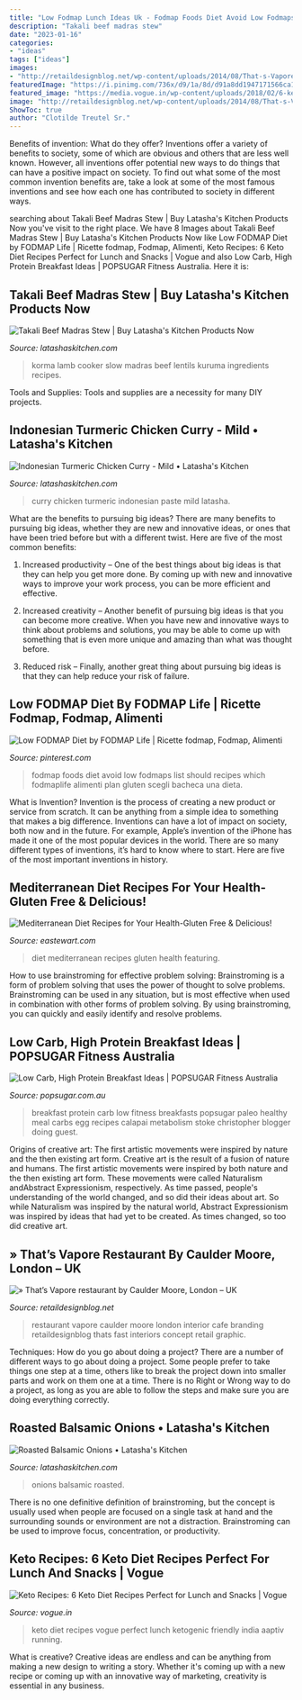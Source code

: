 ```yaml
---
title: "Low Fodmap Lunch Ideas Uk - Fodmap Foods Diet Avoid Low Fodmaps List Should Recipes Which Fodmaplife Alimenti Plan Gluten Scegli Bacheca Una Dieta"
description: "Takali beef madras stew"
date: "2023-01-16"
categories:
- "ideas"
tags: ["ideas"]
images:
- "http://retaildesignblog.net/wp-content/uploads/2014/08/That-s-Vapore-restaurant-by-Caulder-Moore-London-UK-01-.jpg"
featuredImage: "https://i.pinimg.com/736x/d9/1a/8d/d91a8dd1947171566ca1b50679313140.jpg"
featured_image: "https://media.vogue.in/wp-content/uploads/2018/02/6-keto-diet-friendly-recipes-that-are-perfect-for-when-youre-on-the-go-Vogue-India.jpg"
image: "http://retaildesignblog.net/wp-content/uploads/2014/08/That-s-Vapore-restaurant-by-Caulder-Moore-London-UK-01-.jpg"
ShowToc: true
author: "Clotilde Treutel Sr."
---
```



Benefits of invention: What do they offer?
Inventions offer a variety of benefits to society, some of which are obvious and others that are less well known. However, all inventions offer potential new ways to do things that can have a positive impact on society. To find out what some of the most common invention benefits are, take a look at some of the most famous inventions and see how each one has contributed to society in different ways.

	

		
searching about Takali Beef Madras Stew | Buy Latasha&#039;s Kitchen Products Now you've visit to the right place. We have 8 Images about Takali Beef Madras Stew | Buy Latasha&#039;s Kitchen Products Now like Low FODMAP Diet by FODMAP Life | Ricette fodmap, Fodmap, Alimenti, Keto Recipes: 6 Keto Diet Recipes Perfect for Lunch and Snacks | Vogue and also Low Carb, High Protein Breakfast Ideas | POPSUGAR Fitness Australia. Here it is:
		
    
## Takali Beef Madras Stew | Buy Latasha&#039;s Kitchen Products Now

<img loading=lazy src="https://latashaskitchen.com/wp-content/uploads/2019/05/img-7574-1129.jpg" onerror="this.onerror=null;this.src='https://tse2.mm.bing.net/th?id=OIP.-kyanP8clBHD7qR1Odx_LAHaE8&amp;pid=15.1';" alt="Takali Beef Madras Stew | Buy Latasha&#039;s Kitchen Products Now">

_Source: latashaskitchen.com_

>korma lamb cooker slow madras beef lentils kuruma ingredients recipes. 

	

Tools and Supplies:
Tools and supplies are a necessity for many DIY projects.

    
## Indonesian Turmeric Chicken Curry - Mild • Latasha&#039;s Kitchen

<img loading=lazy src="https://latashaskitchen.com/wp-content/uploads/2016/04/shutterstock_259222604_Turmeric-Chicken-Curry_500k.jpg" onerror="this.onerror=null;this.src='https://tse1.mm.bing.net/th?id=OIP.4xkrE-Bl11hApIxpTIyRfgHaE8&amp;pid=15.1';" alt="Indonesian Turmeric Chicken Curry - Mild • Latasha&#039;s Kitchen">

_Source: latashaskitchen.com_

>curry chicken turmeric indonesian paste mild latasha. 

	

What are the benefits to pursuing big ideas?
There are many benefits to pursuing big ideas, whether they are new and innovative ideas, or ones that have been tried before but with a different twist. Here are five of the most common benefits:
1. Increased productivity – One of the best things about big ideas is that they can help you get more done. By coming up with new and innovative ways to improve your work process, you can be more efficient and effective.

2. Increased creativity – Another benefit of pursuing big ideas is that you can become more creative. When you have new and innovative ways to think about problems and solutions, you may be able to come up with something that is even more unique and amazing than what was thought before.

3. Reduced risk – Finally, another great thing about pursuing big ideas is that they can help reduce your risk of failure.

    
## Low FODMAP Diet By FODMAP Life | Ricette Fodmap, Fodmap, Alimenti

<img loading=lazy src="https://i.pinimg.com/736x/d9/1a/8d/d91a8dd1947171566ca1b50679313140.jpg" onerror="this.onerror=null;this.src='https://tse1.mm.bing.net/th?id=OIP.vQ2-XBFt9xv7NrAoHLYMfAHaLG&amp;pid=15.1';" alt="Low FODMAP Diet by FODMAP Life | Ricette fodmap, Fodmap, Alimenti">

_Source: pinterest.com_

>fodmap foods diet avoid low fodmaps list should recipes which fodmaplife alimenti plan gluten scegli bacheca una dieta. 

	

What is Invention?
Invention is the process of creating a new product or service from scratch. It can be anything from a simple idea to something that makes a big difference. Inventions can have a lot of impact on society, both now and in the future. For example, Apple’s invention of the iPhone has made it one of the most popular devices in the world. There are so many different types of inventions, it’s hard to know where to start. Here are five of the most important inventions in history.

    
## Mediterranean Diet Recipes For Your Health-Gluten Free &amp; Delicious!

<img loading=lazy src="https://www.eastewart.com/wp-content/uploads/2018/05/Gluten-Free-Mediterranean-Diet-Recipes-1.jpg" onerror="this.onerror=null;this.src='https://tse3.mm.bing.net/th?id=OIP.cTHyCjRIVzyJ7p_IkccvhgHaNS&amp;pid=15.1';" alt="Mediterranean Diet Recipes for Your Health-Gluten Free &amp; Delicious!">

_Source: eastewart.com_

>diet mediterranean recipes gluten health featuring. 

	

How to use brainstroming for effective problem solving:
Brainstroming is a form of problem solving that uses the power of thought to solve problems. Brainstroming can be used in any situation, but is most effective when used in combination with other forms of problem solving. By using brainstroming, you can quickly and easily identify and resolve problems.

    
## Low Carb, High Protein Breakfast Ideas | POPSUGAR Fitness Australia

<img loading=lazy src="https://media1.popsugar-assets.com/files/thumbor/kxnDir08lkLtAmyoa9BRnL_jmrE/fit-in/1200x630/filters:format_auto-!!-:strip_icc-!!-:fill-!white!-/2016/08/01/966/n/28443503/daef3eb8_edit_img_facebook_post_image_file_30917369_1430259300_fb.jpg" onerror="this.onerror=null;this.src='https://tse4.mm.bing.net/th?id=OIP.ccTFbODQu4AgFXNwL0XUwgHaD4&amp;pid=15.1';" alt="Low Carb, High Protein Breakfast Ideas | POPSUGAR Fitness Australia">

_Source: popsugar.com.au_

>breakfast protein carb low fitness breakfasts popsugar paleo healthy meal carbs egg recipes calapai metabolism stoke christopher blogger doing guest. 

	

Origins of creative art: The first artistic movements were inspired by nature and the then existing art form.
Creative art is the result of a fusion of nature and humans. The first artistic movements were inspired by both nature and the then existing art form. These movements were called Naturalism andAbstract Expressionism, respectively. As time passed, people's understanding of the world changed, and so did their ideas about art. So while Naturalism was inspired by the natural world, Abstract Expressionism was inspired by ideas that had yet to be created. As times changed, so too did creative art.

    
## » That’s Vapore Restaurant By Caulder Moore, London – UK

<img loading=lazy src="http://retaildesignblog.net/wp-content/uploads/2014/08/That-s-Vapore-restaurant-by-Caulder-Moore-London-UK-01-.jpg" onerror="this.onerror=null;this.src='https://tse4.mm.bing.net/th?id=OIP.r_hCPx31tawb1_0JaGgm3AHaE8&amp;pid=15.1';" alt="» That’s Vapore restaurant by Caulder Moore, London – UK">

_Source: retaildesignblog.net_

>restaurant vapore caulder moore london interior cafe branding retaildesignblog thats fast interiors concept retail graphic. 

	

Techniques: How do you go about doing a project?
There are a number of different ways to go about doing a project. Some people prefer to take things one step at a time, others like to break the project down into smaller parts and work on them one at a time. There is no Right or Wrong way to do a project, as long as you are able to follow the steps and make sure you are doing everything correctly.

    
## Roasted Balsamic Onions • Latasha&#039;s Kitchen

<img loading=lazy src="https://latashaskitchen.com/wp-content/uploads/2016/05/shutterstock_153799472_Roasted-Balsamic-Onions_500k.jpg" onerror="this.onerror=null;this.src='https://tse1.mm.bing.net/th?id=OIP.dpDEc8UJKsFvp7q2hDK9mgHaE8&amp;pid=15.1';" alt="Roasted Balsamic Onions • Latasha&#039;s Kitchen">

_Source: latashaskitchen.com_

>onions balsamic roasted. 

	

There is no one definitive definition of brainstroming, but the concept is usually used when people are focused on a single task at hand and the surrounding sounds or environment are not a distraction. Brainstroming can be used to improve focus, concentration, or productivity.

    
## Keto Recipes: 6 Keto Diet Recipes Perfect For Lunch And Snacks | Vogue

<img loading=lazy src="https://media.vogue.in/wp-content/uploads/2018/02/6-keto-diet-friendly-recipes-that-are-perfect-for-when-youre-on-the-go-Vogue-India.jpg" onerror="this.onerror=null;this.src='https://tse2.mm.bing.net/th?id=OIP.GyNCWVbwYW6lW72ieSCXXgHaEK&amp;pid=15.1';" alt="Keto Recipes: 6 Keto Diet Recipes Perfect for Lunch and Snacks | Vogue">

_Source: vogue.in_

>keto diet recipes vogue perfect lunch ketogenic friendly india aaptiv running. 

	

What is creative?
Creative ideas are endless and can be anything from making a new design to writing a story. Whether it's coming up with a new recipe or coming up with an innovative way of marketing, creativity is essential in any business.

